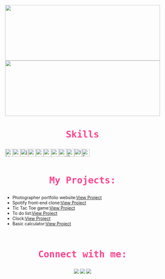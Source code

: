 <img width="100%" height="180em" src="https://github-readme-stats.vercel.app/api?username=KishorBalgi&show_icons=true&hide_border=true&&count_private=true&include_all_commits=true&theme=radical" />
</br>

<img width="100%" height="180em" src="https://github-readme-streak-stats.herokuapp.com?user=KishorBalgi&theme=radical&hide_border=true&date_format=M%20j%5B%2C%20Y%5D&dates=DDDDDD)" />
</br>
<h3 align="center" style="color: #fe428e;font-size: 30px;font-family: monospace;">Skills</h3>
<div style="display:flex;">
    <div><img width="25px" height="25px" src="https://i.ibb.co/283SnWs/html-logo-x.png" alt="html-logo-x" border="0"></div>
    <div><img width="25px" height="25px" src="https://i.ibb.co/xs3PD15/css-logo-x.png" alt="css-logo-x" border="0"></div>
    <div><img width="25px" height="25px" src="https://i.ibb.co/sy9CDxk/js-logo-x.png" alt="js-logo-x" border="0"></div>
    <div><img width="25px" height="25px" src="https://i.ibb.co/fCgY73q/react-logo.png" alt="react-logo" border="0"></div>
    <div><img width="25px" height="25px" src="https://i.ibb.co/0cWvrry/redux-logo.png" alt="redux-logo" border="0"></div>
    <div><img width="25px" height="25px" src="https://i.ibb.co/K5x0zpd/c-logo.png" alt="c-logo" border="0"></div>
    <div><img width="25px" height="25px" src="https://i.ibb.co/K5x0zpd/cpp-logo.png" alt="c-logo" border="0"></div>
    <div><img width="25px" height="25px" src="https://i.ibb.co/MRx2XtH/python-logo.png" alt="python-logo" border="0"></div>
    <div><img width="25px" height="25px" src="https://i.ibb.co/z6r9G2b/flask-logo.png" alt="flask-logo" border="0"></div>
    <div><img width="25px" height="25px"  src="https://i.ibb.co/nzZxjP6/leaflet-logo.png" alt="leaflet-logo" border="0"></div>
    <div><img width="25px" height="25px"  src="https://i.ibb.co/wK6D1Y8/firebase-logo.png" alt="firebase-logo" border="0"></div>

</div>
</br>

<h3 align="center" style="color: #fe428e;font-size: 30px;font-family: monospace;">My Projects:</h3>

- Photographer portfolio website:[View Project](https://debratnaghosh.github.io/debratnaghosh/)
- Spotify front-end clone:[View Project](https://kishorbalgi.github.io/Spotify-Front-End-Clone/)
- Tic Tac Toe game:[View Project](https://kishorbalgi.github.io/JavaScript-Tic-Tac-Toe-Game/)
- To do list:[View Project](https://kishorbalgi.github.io/To-do-list/)
- Clock:[View Project](https://kishorbalgi.github.io/Clock/)
- Basic calculator:[View Project](https://kishorbalgi.github.io/Basic-JavaScript-Calculator/)

</br>
<h3 align="center" style="color: #fe428e;font-size: 30px;font-family: monospace;">Connect with me:</h3>
<p align="center">
<a href="https://twitter.com/KishorBalgi" target="blank"><img src="https://img.icons8.com/fluency/48/000000/twitter.png"/></a>
<a href=" https://www.linkedin.com/in/kishorbalgi/" target="blank"><img src="https://img.icons8.com/color/48/000000/linkedin.png"/></a>
<a href=" https://www.instagram.com/kishor_balgi/" target="blank"><img src="https://img.icons8.com/fluency/48/000000/instagram-new.png"/></a>
</p>
